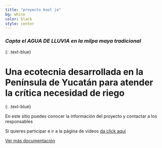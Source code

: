 ```yaml
---
title: "proyecto kool ja"
bg: white
color: black
style: center
---
```


### *Capta el AGUA DE LLUVIA en la milpa maya tradicional*
{: .text-blue}

<span class="fa-stack subtlecircle" style="font-size:100px; background:rgba(255,166,0,0.1)">
  <i class="fa fa-circle fa-stack-2x text-white"></i>
  <i class="fas fa-hand-holding-water text-blue"></i>
</span>

# Una ecotecnia desarrollada en la Península de Yucatán para atender la crítica necesidad de riego
{: .text-blue}


En este sitio puedes conocer la información del proyecto y contactar a los responsables

Si quieres participar e ir a la página de videos [da click aquí](https://www.youtube.com/watch?v=r0Qxj7Sd5vY)

<span id="forkongithub">
  <a href="{{ site.source_link }}" class="bg-blue">
    Ver más documentación
  </a>
</span>
